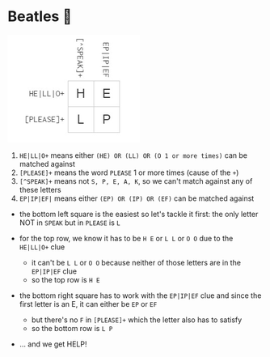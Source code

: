 # Beatles 🐞

![beatles](/Beginner/solved-puzzle-images/beatles.jpg)

1. `HE|LL|O+` means either `(HE) OR (LL) OR (O 1 or more times)` can be matched against
2. `[PLEASE]+` means the word `PLEASE` 1 or more times (cause of the `+`)
3. `[^SPEAK]+` means not `S, P, E, A, K`, so we can't match against any of these letters
4. `EP|IP|EF|` means either `(EP) OR (IP) OR (EF)` can be matched against

- the bottom left square is the easiest so let's tackle it first: the only letter NOT in `SPEAK` but in `PLEASE` is `L`
- for the top row, we know it has to be `H E` or `L L` or `O O` due to the `HE|LL|O+` clue
  - it can't be `L L` or `O O` because neither of those letters are in the `EP|IP|EF` clue
  - so the top row is `H E`
- the bottom right square has to work with the `EP|IP|EF` clue and since the first letter is an E, it can either be `EP` or `EF`
  - but there's no `F` in `[PLEASE]+` which the letter also has to satisfy
  - so the bottom row is `L P`
  
- ... and we get HELP! 
